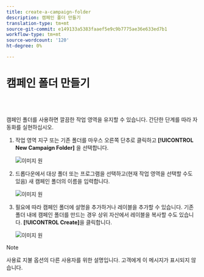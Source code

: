```yaml
---
title: create-a-campaign-folder
description: 캠페인 폴더 만들기
translation-type: tm+mt
source-git-commit: e149133a5383faaef5e9c9b7775ae36e633ed7b1
workflow-type: tm+mt
source-wordcount: '120'
ht-degree: 0%

---
```



# 캠페인 폴더 만들기

<br> 

캠페인 폴더를 사용하면 깔끔한 작업 영역을 유지할 수 있습니다. 간단한 단계를 따라 자동화를 실현하십시오.

1. 작업 영역 지구 또는 기존 폴더를 마우스 오른쪽 단추로 클릭하고 **[!UICONTROL New Campaign Folder]** 을 선택합니다.

   ![이미지 원](/help/sky/assets/campaign-folders/create-a-campaign-folder/create-a-campaign-folder-1.png)

1. 드롭다운에서 대상 폴더 또는 프로그램을 선택하고(현재 작업 영역을 선택할 수도 있음) 새 캠페인 폴더의 이름을 입력합니다.

   ![이미지 원](/help/sky/assets/campaign-folders/create-a-campaign-folder/create-a-campaign-folder-2.png)

1. 필요에 따라 캠페인 폴더에 설명을 추가하거나 레이블을 추가할 수 있습니다. 기존 폴더 내에 캠페인 폴더를 만드는 경우 상위 자산에서 레이블을 복사할 수도 있습니다. **[!UICONTROL Create]**&#x200B;을 클릭합니다.

   ![이미지 원](/help/sky/assets/campaign-folders/create-a-campaign-folder/create-a-campaign-folder-3.png)

>[!NOTE]
>
>사용료 지불 옵션의 다른 사용자를 위한 설명입니다. 고객에게 이 메시지가 표시되지 않습니다.
